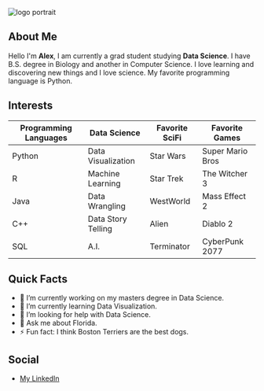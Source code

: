 ![logo portrait](https://github.com/ahughes3300/ahughes3300/assets/33879610/e0db4857-605e-496a-aa83-94d04e177eb8)
## About Me
Hello I'm **Alex**, I am currently a grad student studying **Data Science**. I have B.S. degree in Biology and another in Computer Science. I love learning and discovering new things and I love science. My favorite programming language is Python. 
## Interests

| Programming Languages| Data Science      | Favorite SciFi | Favorite Games   | 
| -------------        | -------------     | -------------  | -------------    |
| Python               | Data Visualization| Star Wars      | Super Mario Bros |
| R                    | Machine Learning  | Star Trek      | The Witcher 3    |
| Java                 | Data Wrangling    | WestWorld      | Mass Effect 2    |
| C++                  | Data Story Telling| Alien          | Diablo 2         |
| SQL                  | A.I.              | Terminator     | CyberPunk 2077|

## Quick Facts
- 🔭 I’m currently working on my masters degree in Data Science.
- 🌱 I’m currently learning Data Visualization.
- 🤔 I’m looking for help with Data Science.
- 💬 Ask me about Florida.
- ⚡ Fun fact: I think Boston Terriers are the best dogs.
## Social 
*  [My LinkedIn](https://www.linkedin.com/in/alexander-hughes-cs/)
